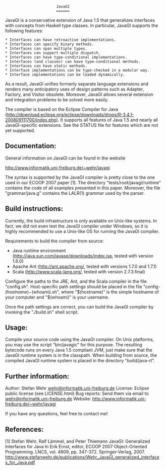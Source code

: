                            JavaGI
                           ======

JavaGI is a conservative extension of Java 1.5 that generalizes
interfaces with concepts from Haskell type classes. In particular,
JavaGI supports the following features:

    * Interfaces can have retroactive implementations.
    * Interfaces can specify binary methods.
    * Interfaces can span multiple types.
    * Interfaces can support multiple dispatch.
    * Interfaces can have type-conditional implementations.
    * Interfaces (and classes) can have type-conditional methods.
    * Interfaces can have static methods.
    * Interface implementations can be type-checked in a modular way.
    * Interface implementations can be loaded dynamically.

As a result, JavaGI unifies formerly separate language extensions and
renders many anticipatory uses of design patterns such as Adapter,
Factory, and Visitor obsolete. Moreover, JavaGI allows several
extension and integration problems to be solved more easily.

The compiler is based on the Eclipse Compiler for Java
(http://download.eclipse.org/eclipse/downloads/drops/R-3.4.1-200809111700/index.php).
It supports all features of Java 1.5 and nearly all JavaGI-specific
extensions. See the STATUS file for features which are not yet
supported.


Documentation:
--------------

General information on JavaGI can be found in the website

http://www.informatik.uni-freiburg.de/~wehr/javagi

The syntax is supported by the JavaGI compiler is pretty close to the
one used in our ECOOP 2007 paper [1]. The directory
"tests/root/javagi/runtime" contains the code of all examples
presented in this paper. Moreover, the file "grammar/java.g" contains
the LALR(1) grammar used by the parser.


Build instructions:
-------------------

Currently, the build infrastructure is only available on Unix-like
systems. In fact, we did not even test the JavaGI compiler under
Windows, so it is highly recommended to use a Unix-like OS for running
the JavaGI compiler.

Requirements to build the compiler from source:

  * Java runtime environment (http://java.sun.com/javase/downloads/index.jsp,
    tested with version 1.6.0)
  * Apache Ant (http://ant.apache.org/, tested with versions 1.7.0 and 1.7.1)
  * Scala (http://www.scala-lang.org/, tested with version 2.7.3.final)

Configure the paths to the JRE, Ant, and the Scala compiler in the file
"config.sh". Host-specific path settings should be placed in the file
"config-$(hostname)-$(whoami).sh", where "$(hostname)" is the simple
hostname of your computer and "$(whoami)" is your username.

Once the path settings are correct, you can build the JavaGI compiler
by invoking the "./build.sh" shell script.


Usage:
------

Compile your source code using the JavaGI compiler. On Unix platforms,
you may use the script "bin/javagic" for this purpose. The resulting
bytecode runs on every Java 1.5 compliant JVM, just make sure that the
JavaGI runtime system is in the classpath. When building from source,
the compiled JavaGI runtime system is placed in the directory
"build/java-rt".


Further information:
--------------------

Author:      Stefan Wehr <wehr@informatik.uni-freiburg.de>
License:     Eclipse public license (see LICENSE.html)
Bug reports: Send them via email to wehr@informatik.uni-freiburg.de
Website:     http://www.informatik.uni-freiburg.de/~wehr/javagi

If you have any questions, feel free to contact me!


References:
-----------

[1] Stefan Wehr, Ralf Lämmel, and Peter Thiemann
    JavaGI: Generalized Interfaces for Java
    In Erik Ernst, editor, ECOOP 2007 Object-Oriented
    Programming. LNCS, vol. 4609, pp. 347-372. Springer-Verlag, 2007.
    http://www.stefanwehr.de/publications/Wehr_JavaGI_generalized_interfaces_for_Java.pdf
